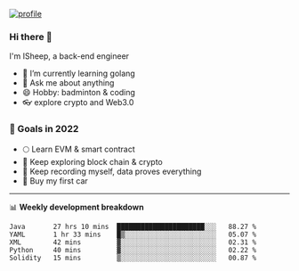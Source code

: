 [![profile](http://img.codelin.xyz/hello-im-isheep.svg)](https://www.calligrapher.ai/)

### Hi there 🐏

I'm ISheep, a back-end engineer

- 🔭 I’m currently learning golang
- 💬 Ask me about anything
- 😄 Hobby: badminton & coding
- 👓 explore crypto and Web3.0

### 🚀 Goals in 2022
+ 🌕 Learn EVM & smart contract
+ 🤔 Keep exploring block chain & crypto
+ 🐏 Keep recording myself, data proves everything
+ 🚗 Buy my first car

-------

📊 **Weekly development breakdown**
<!--START_SECTION:waka-->
```text
Java       27 hrs 10 mins  ██████████████████████░░░   88.27 % 
YAML       1 hr 33 mins    █▒░░░░░░░░░░░░░░░░░░░░░░░   05.07 % 
XML        42 mins         ▓░░░░░░░░░░░░░░░░░░░░░░░░   02.31 % 
Python     40 mins         ▓░░░░░░░░░░░░░░░░░░░░░░░░   02.22 % 
Solidity   15 mins         ▒░░░░░░░░░░░░░░░░░░░░░░░░   00.87 % 
```
<!--END_SECTION:waka-->
